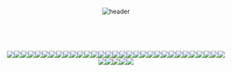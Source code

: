 <div align="center">
<br />
<br />
<br />
  
![header](https://capsule-render.vercel.app/api?type=soft&fontColor=timeAuto&text=Frontend+Developer&animation=fadeIn&fontSize=36&desc=코드를+디자인하는+개발자+🐸&fontAlignY=46&descAlignY=73&descAlign=66&color=ffffff&width=600&height=120&descSize=18)

<br />
<br />
<br />
<br />

<div align="center">
<img src="https://img.shields.io/badge/html5-FFFFFF?style=for-the-badge&logo=html5&logoColor=000000" /><img src="https://img.shields.io/badge/JS-FFFFFF?style=for-the-badge&logo=JavaScript&logoColor=000000" /><img src="https://img.shields.io/badge/TS-FFFFFF?style=for-the-badge&logo=TypeScript&logoColor=000000" /><img src="https://img.shields.io/badge/React-FFFFFF?style=for-the-badge&logo=React&logoColor=000000" /><img src="https://img.shields.io/badge/Next.js-FFFFFF?style=for-the-badge&logo=Next.js&logoColor=000000" /><img src="https://img.shields.io/badge/angular-FFFFFF?style=for-the-badge&logo=angular&logoColor=000000" /><img src="https://img.shields.io/badge/React Query-FFFFFF?style=for-the-badge&logo=reactquery&logoColor=000000" /><img src="https://img.shields.io/badge/axios-FFFFFF?style=for-the-badge&logo=axios&logoColor=000000" /><img src="https://img.shields.io/badge/swr-FFFFFF?style=for-the-badge&logo=swr&logoColor=000000" /><img src="https://img.shields.io/badge/redux-FFFFFF?style=for-the-badge&logo=redux&logoColor=000000" /><img src="https://img.shields.io/badge/firebase-FFFFFF?style=for-the-badge&logo=firebase&logoColor=000000" /><img src="https://img.shields.io/badge/mongodb-FFFFFF?style=for-the-badge&logo=mongodb&logoColor=000000" /><img src="https://img.shields.io/badge/mongoose-FFFFFF?style=for-the-badge&logo=mongoose&logoColor=000000" /><img src="https://img.shields.io/badge/RxJS-FFFFFF?style=for-the-badge&logo=&logoColor=000000" /><img src="https://img.shields.io/badge/css3-FFFFFF?style=for-the-badge&logo=css3&logoColor=000000" /><img src="https://img.shields.io/badge/Emotion-FFFFFF?style=for-the-badge&logo=&logoColor=000000" /><img src="https://img.shields.io/badge/Styled Components-FFFFFF?style=for-the-badge&logo=styled-components&logoColor=000000" /><img src="https://img.shields.io/badge/tailwindcss-FFFFFF?style=for-the-badge&logo=tailwindcss&logoColor=000000" /><img src="https://img.shields.io/badge/sass-FFFFFF?style=for-the-badge&logo=sass&logoColor=000000" /><img src="https://img.shields.io/badge/mui-FFFFFF?style=for-the-badge&logo=mui&logoColor=000000" /><img src="https://img.shields.io/badge/storybook-FFFFFF?style=for-the-badge&logo=storybook&logoColor=000000" /><img src="https://img.shields.io/badge/react hook form-FFFFFF?style=for-the-badge&logo=reacthookform&logoColor=000000" /><img src="https://img.shields.io/badge/JWT-FFFFFF?style=for-the-badge&logo=jsonwebtokens&logoColor=000000" /><img src="https://img.shields.io/badge/socket.io-FFFFFF?style=for-the-badge&logo=socketdotio&logoColor=000000" /><img src="https://img.shields.io/badge/netlify-FFFFFF?style=for-the-badge&logo=netlify&logoColor=000000" /><img src="https://img.shields.io/badge/github actions-FFFFFF?style=for-the-badge&logo=githubactions&logoColor=000000" /><img src="https://img.shields.io/badge/aws-FFFFFF?style=for-the-badge&logo=amazonaws&logoColor=000000" /><img src="https://img.shields.io/badge/MSW-FFFFFF?style=for-the-badge&logo=mockserviceworker&logoColor=000000" /><img src="https://img.shields.io/badge/testing library-FFFFFF?style=for-the-badge&logo=testinglibrary&logoColor=000000" /><img src="https://img.shields.io/badge/Jest-FFFFFF?style=for-the-badge&logo=Jest&logoColor=000000" /><img src="https://img.shields.io/badge/turborepo-FFFFFF?style=for-the-badge&logo=turborepo&logoColor=000000" /><img src="https://img.shields.io/badge/yarn-FFFFFF?style=for-the-badge&logo=yarn&logoColor=
000000" /><img src="https://img.shields.io/badge/pnpm-FFFFFF?style=for-the-badge&logo=pnpm&logoColor=
000000" /><img src="https://img.shields.io/badge/npm-FFFFFF?style=for-the-badge&logo=npm&logoColor=
000000" /><img src="https://img.shields.io/badge/Node.js-FFFFFF?style=for-the-badge&logo=nodedotjs&logoColor=000000" /><img src="https://img.shields.io/badge/express-FFFFFF?style=for-the-badge&logo=express&logoColor=000000" />
</div>

</div>
